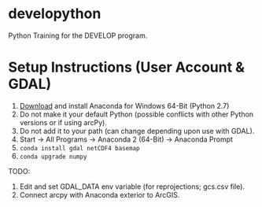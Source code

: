 # developython
Python Training for the DEVELOP program.

# Setup Instructions (User Account & GDAL)

1. [Download](http://www.continuum.io/downloads#_windows) and install Anaconda for Windows 64-Bit (Python 2.7)
2. Do not make it your default Python (possible conflicts with other Python versions or if using arcPy).
3. Do not add it to your path (can change depending upon use with GDAL).
4. Start -> All Programs -> Anaconda 2 (64-Bit) -> Anaconda Prompt
5. `conda install gdal netCDF4 basemap`
6. `conda upgrade numpy`

TODO:

1. Edit and set GDAL_DATA env variable (for reprojections; gcs.csv file).
2. Connect arcpy with Anaconda exterior to ArcGIS.
